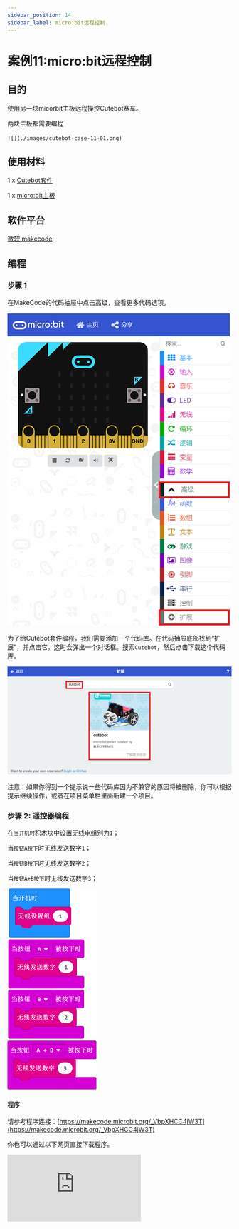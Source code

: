 ```yaml
---
sidebar_position: 14
sidebar_label: micro:bit远程控制
---
```


# 案例11:micro:bit远程控制

## 目的

使用另一块micorbit主板远程操控Cutebot赛车。

两块主板都需要编程

``![](./images/cutebot-case-11-01.png)``

## 使用材料


1 x [Cutebot套件](https://item.taobao.com/item.htm?spm=a1z10.3-c-s.w4002-18602834180.23.78b86655ZP5Yg8&id=598365555295)

1 x [micro:bit主板](https://item.taobao.com/item.htm?spm=a1z10.3-c-s.w4002-18602834180.30.5da66655OasAaH&id=562621059348)

## 软件平台

[微软 makecode](https://makecode.microbit.org/#)

## 编程

### 步骤 1

在MakeCode的代码抽屉中点击高级，查看更多代码选项。

![](./images/cutebot-pk-1.png)


为了给Cutebot套件编程，我们需要添加一个代码库。在代码抽屉底部找到“扩展”，并点击它。这时会弹出一个对话框。搜索`Cutebot`，然后点击下载这个代码库。

![](./images/cutebot-pk-11.png)

注意：如果你得到一个提示说一些代码库因为不兼容的原因将被删除，你可以根据提示继续操作，或者在项目菜单栏里面新建一个项目。

### 步骤 2: 遥控器编程

在`当开机时`积木块中设置无线电组别为`1`；

当`按钮A按下`时无线发送数字`1`；

当`按钮B按下`时无线发送数字`2`；

当`按钮A+B按下`时无线发送数字`3`；

![](./images/case_11_01.png)

#### 程序

请参考程序连接：[https://makecode.microbit.org/_VbpXHCC4jW3T](https://makecode.microbit.org/_VbpXHCC4jW3T)

你也可以通过以下网页直接下载程序。

<div
    style={{
        position: 'relative',
        paddingBottom: '60%',
        overflow: 'hidden',
    }}
>
    <iframe
        src="https://makecode.microbit.org/_VbpXHCC4jW3T"
        frameborder="0"
        sandbox="allow-popups allow-forms allow-scripts allow-same-origin"
        style={{
            position: 'absolute',
            width: '100%',
            height: '100%',
        }}
    />
</div>

### 步骤 3: 小车编程

在`当开机时`积木块中插入显示图标积木块，设置无线电组别为`1`，一定要和遥控端设置为同一组别，否则无法匹配。

然后在`当无线接收到数据`积木块中插入三次判断语句，分别判断无线电接收值是否为`1`，`2`，或者`3`；

当无线电收到的数字为`1`时，左转；

当无线电收到的数字为`2`时，右转；

当无线电收到的数字为`3`时，直行。

![](./images/case_11_02.png)

#### 程序

请参考程序连接：[https://makecode.microbit.org/_LwY8ACWsuXsv](https://makecode.microbit.org/_LwY8ACWsuXsv)

你也可以通过以下网页直接下载程序。

<div
    style={{
        position: 'relative',
        paddingBottom: '60%',
        overflow: 'hidden',
    }}
>
    <iframe
        src="https://makecode.microbit.org/_LwY8ACWsuXsv"
        frameborder="0"
        sandbox="allow-popups allow-forms allow-scripts allow-same-origin"
        style={{
            position: 'absolute',
            width: '100%',
            height: '100%',
        }}
    />
</div>

## 结论

按下遥控端microbit的A+B按钮，小车直行

按下遥控端microbit的A按钮，小车左转

按下遥控端microbit的B按钮，小车右转

![](./images/cutebot-case-11.gif)

## 思考
---
## 常见问题
---
## 相关阅读
---

